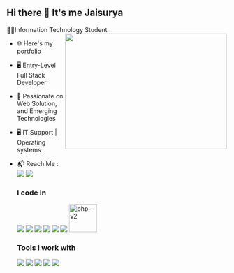 
## Hi there 👋 It's me Jaisurya

👨‍🎓Information Technology Student
<img align="right" width="370" height="265" src="https://i.pinimg.com/originals/47/f0/34/47f0342cec72b800463bf003eac1257e.gif">
- 🌐 Here's my portfolio
- 🖥️ Entry-Level Full Stack Developer
- 🌱 Passionate on Web Solution, and Emerging Technologies
- 🖥️ IT Support | Operating systems 
- 📬 Reach Me :
  <br/> [<img src="https://img.shields.io/badge/Gmail-D14836?style=for-the-badge&logo=gmail&logoColor=white">](https://mail.google.com/mail/u/0/?view=cm&fs=1&tf=1&to=jaisuryag6@gmail.com)
  [<img src="https://img.shields.io/badge/LinkedIn-0077B5?style=for-the-badge&logo=linkedin&logoColor=white">](https://www.linkedin.com/in/jaisurya-g-5b081024a/)
  <br/>
  
  ### I code in
  <img src="https://img.icons8.com/?size=70&id=20909&format=png&color=000000">
  <img src="https://img.icons8.com/?size=70&id=21278&format=png&color=000000">
  <img src="https://img.icons8.com/?size=70&id=84710&format=png&color=000000">
  <img src="https://img.icons8.com/?size=70&id=PXTY4q2Sq2lG&format=png&color=000000">
  <img src="https://img.icons8.com/?size=70&id=123603&format=png&color=000000">
  <img src="https://img.icons8.com/?size=70&id=b9csPDvC8JBF&format=png&color=000000">
   <img width="64" height="64" src="https://img.icons8.com/nolan/64/php--v2.png" alt="php--v2"/>

  ### Tools I work with
  <img src="https://img.icons8.com/?size=70&id=0OQR1FYCuA9f&format=png&color=000000">
  <img src="https://img.icons8.com/?size=70&id=dJjTWMogzFzg&format=png&color=000000">
  <img src="https://img.icons8.com/?size=70&id=zfHRZ6i1Wg0U&format=png&color=000000">
  <img src="https://img.icons8.com/?size=70&id=g7P0iny5Rros&format=png&color=000000">
  <img src="https://img.icons8.com/?size=70&id=3sGOUDo9nJ4k&format=png&color=000000">
